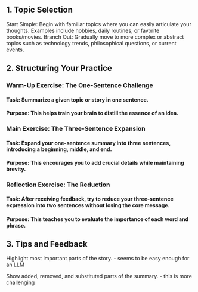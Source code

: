 ## 1. Topic Selection
Start Simple: Begin with familiar topics where you can easily articulate your thoughts. Examples include hobbies, daily routines, or favorite books/movies.
Branch Out: Gradually move to more complex or abstract topics such as technology trends, philosophical questions, or current events.
## 2. Structuring Your Practice
### Warm-Up Exercise: The One-Sentence Challenge

#### Task: Summarize a given topic or story in one sentence.
#### Purpose: This helps train your brain to distill the essence of an idea.

### Main Exercise: The Three-Sentence Expansion

#### Task: Expand your one-sentence summary into three sentences, introducing a beginning, middle, and end.
#### Purpose: This encourages you to add crucial details while maintaining brevity.

### Reflection Exercise: The Reduction

#### Task: After receiving feedback, try to reduce your three-sentence expression into two sentences without losing the core message.
#### Purpose: This teaches you to evaluate the importance of each word and phrase.

## 3. Tips and Feedback

Highlight most important parts of the story. - seems to be easy enough for an LLM

Show added, removed, and substituted parts of the summary. - this is more challenging
